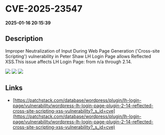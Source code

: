 # CVE-2025-23547

**2025-01-16 20:15:39**

## Description
Improper Neutralization of Input During Web Page Generation ('Cross-site Scripting') vulnerability in Peter Shaw LH Login Page allows Reflected XSS.This issue affects LH Login Page: from n/a through 2.14.

![](https://img.shields.io/static/v1?label=Score&message=7.1&color=red)
![](https://img.shields.io/static/v1?label=Severity&message=HIGH&color=red)
![](https://img.shields.io/static/v1?label=CWE&message=XSS&color=green)

## Links
- [https://patchstack.com/database/wordpress/plugin/lh-login-page/vulnerability/wordpress-lh-login-page-plugin-2-14-reflected-cross-site-scripting-xss-vulnerability?_s_id=cve](https://patchstack.com/database/wordpress/plugin/lh-login-page/vulnerability/wordpress-lh-login-page-plugin-2-14-reflected-cross-site-scripting-xss-vulnerability?_s_id=cve)
